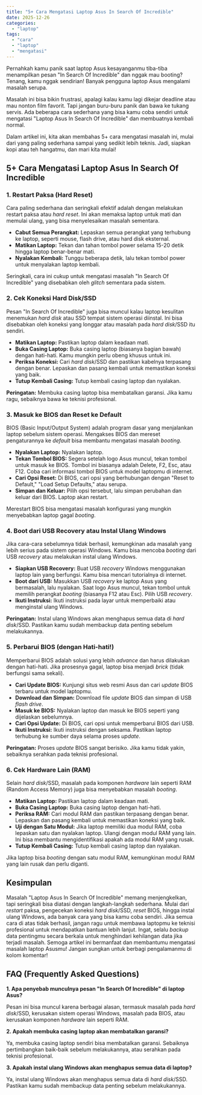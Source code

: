 ```yaml
---
title: "5+ Cara Mengatasi Laptop Asus In Search Of Incredible"
date: 2025-12-26
categories: 
  - "laptop"
tags: 
  - "cara"
  - "laptop"
  - "mengatasi"
---
```


Pernahkah kamu panik saat laptop Asus kesayanganmu tiba-tiba menampilkan pesan "In Search Of Incredible" dan nggak mau booting? Tenang, kamu nggak sendirian! Banyak pengguna laptop Asus mengalami masalah serupa.

Masalah ini bisa bikin frustrasi, apalagi kalau kamu lagi dikejar deadline atau mau nonton film favorit. Tapi jangan buru-buru panik dan bawa ke tukang servis. Ada beberapa cara sederhana yang bisa kamu coba sendiri untuk mengatasi "Laptop Asus In Search Of Incredible" dan membuatnya kembali normal.

Dalam artikel ini, kita akan membahas 5+ cara mengatasi masalah ini, mulai dari yang paling sederhana sampai yang sedikit lebih teknis. Jadi, siapkan kopi atau teh hangatmu, dan mari kita mulai!

## 5+ Cara Mengatasi Laptop Asus In Search Of Incredible

### 1\. Restart Paksa (Hard Reset)

Cara paling sederhana dan seringkali efektif adalah dengan melakukan restart paksa atau _hard reset_. Ini akan memaksa laptop untuk mati dan memulai ulang, yang bisa menyelesaikan masalah sementara.

- **Cabut Semua Perangkat:** Lepaskan semua perangkat yang terhubung ke laptop, seperti mouse, flash drive, atau hard disk eksternal.
- **Matikan Laptop:** Tekan dan tahan tombol power selama 15-20 detik hingga laptop benar-benar mati.
- **Nyalakan Kembali:** Tunggu beberapa detik, lalu tekan tombol power untuk menyalakan laptop kembali.

Seringkali, cara ini cukup untuk mengatasi masalah "In Search Of Incredible" yang disebabkan oleh _glitch_ sementara pada sistem.

### 2\. Cek Koneksi Hard Disk/SSD

Pesan "In Search Of Incredible" juga bisa muncul kalau laptop kesulitan menemukan _hard disk_ atau SSD tempat sistem operasi diinstal. Ini bisa disebabkan oleh koneksi yang longgar atau masalah pada _hard disk_/SSD itu sendiri.

- **Matikan Laptop:** Pastikan laptop dalam keadaan mati.
- **Buka Casing Laptop:** Buka casing laptop (biasanya bagian bawah) dengan hati-hati. Kamu mungkin perlu obeng khusus untuk ini.
- **Periksa Koneksi:** Cari _hard disk_/SSD dan pastikan kabelnya terpasang dengan benar. Lepaskan dan pasang kembali untuk memastikan koneksi yang baik.
- **Tutup Kembali Casing:** Tutup kembali casing laptop dan nyalakan.

**Peringatan:** Membuka casing laptop bisa membatalkan garansi. Jika kamu ragu, sebaiknya bawa ke teknisi profesional.

### 3\. Masuk ke BIOS dan Reset ke Default

BIOS (Basic Input/Output System) adalah program dasar yang menjalankan laptop sebelum sistem operasi. Mengakses BIOS dan mereset pengaturannya ke _default_ bisa membantu mengatasi masalah _booting_.

- **Nyalakan Laptop:** Nyalakan laptop.
- **Tekan Tombol BIOS:** Segera setelah logo Asus muncul, tekan tombol untuk masuk ke BIOS. Tombol ini biasanya adalah Delete, F2, Esc, atau F12. Coba cari informasi tombol BIOS untuk model laptopmu di internet.
- **Cari Opsi Reset:** Di BIOS, cari opsi yang berhubungan dengan "Reset to Default," "Load Setup Defaults," atau serupa.
- **Simpan dan Keluar:** Pilih opsi tersebut, lalu simpan perubahan dan keluar dari BIOS. Laptop akan restart.

Merestart BIOS bisa mengatasi masalah konfigurasi yang mungkin menyebabkan laptop gagal _booting_.

### 4\. Boot dari USB Recovery atau Instal Ulang Windows

Jika cara-cara sebelumnya tidak berhasil, kemungkinan ada masalah yang lebih serius pada sistem operasi Windows. Kamu bisa mencoba _booting_ dari USB _recovery_ atau melakukan instal ulang Windows.

- **Siapkan USB Recovery:** Buat USB _recovery_ Windows menggunakan laptop lain yang berfungsi. Kamu bisa mencari tutorialnya di internet.
- **Boot dari USB:** Masukkan USB _recovery_ ke laptop Asus yang bermasalah, lalu nyalakan. Saat logo Asus muncul, tekan tombol untuk memilih perangkat _booting_ (biasanya F12 atau Esc). Pilih USB _recovery_.
- **Ikuti Instruksi:** Ikuti instruksi pada layar untuk memperbaiki atau menginstal ulang Windows.

**Peringatan:** Instal ulang Windows akan menghapus semua data di _hard disk_/SSD. Pastikan kamu sudah membackup data penting sebelum melakukannya.

### 5\. Perbarui BIOS (dengan Hati-hati!)

Memperbarui BIOS adalah solusi yang lebih _advance_ dan harus dilakukan dengan hati-hati. Jika prosesnya gagal, laptop bisa menjadi _brick_ (tidak berfungsi sama sekali).

- **Cari Update BIOS:** Kunjungi situs web resmi Asus dan cari _update_ BIOS terbaru untuk model laptopmu.
- **Download dan Simpan:** Download file _update_ BIOS dan simpan di USB _flash drive_.
- **Masuk ke BIOS:** Nyalakan laptop dan masuk ke BIOS seperti yang dijelaskan sebelumnya.
- **Cari Opsi Update:** Di BIOS, cari opsi untuk memperbarui BIOS dari USB.
- **Ikuti Instruksi:** Ikuti instruksi dengan seksama. Pastikan laptop terhubung ke sumber daya selama proses _update_.

**Peringatan:** Proses _update_ BIOS sangat berisiko. Jika kamu tidak yakin, sebaiknya serahkan pada teknisi profesional.

### 6\. Cek Hardware Lain (RAM)

Selain _hard disk_/SSD, masalah pada komponen _hardware_ lain seperti RAM (Random Access Memory) juga bisa menyebabkan masalah _booting_.

- **Matikan Laptop:** Pastikan laptop dalam keadaan mati.
- **Buka Casing Laptop:** Buka casing laptop dengan hati-hati.
- **Periksa RAM:** Cari modul RAM dan pastikan terpasang dengan benar. Lepaskan dan pasang kembali untuk memastikan koneksi yang baik.
- **Uji dengan Satu Modul:** Jika laptop memiliki dua modul RAM, coba lepaskan satu dan nyalakan laptop. Ulangi dengan modul RAM yang lain. Ini bisa membantu mengidentifikasi apakah ada modul RAM yang rusak.
- **Tutup Kembali Casing:** Tutup kembali casing laptop dan nyalakan.

Jika laptop bisa _booting_ dengan satu modul RAM, kemungkinan modul RAM yang lain rusak dan perlu diganti.

## Kesimpulan

Masalah "Laptop Asus In Search Of Incredible" memang menjengkelkan, tapi seringkali bisa diatasi dengan langkah-langkah sederhana. Mulai dari _restart_ paksa, pengecekan koneksi _hard disk_/SSD, _reset_ BIOS, hingga instal ulang Windows, ada banyak cara yang bisa kamu coba sendiri. Jika semua cara di atas tidak berhasil, jangan ragu untuk membawa laptopmu ke teknisi profesional untuk mendapatkan bantuan lebih lanjut. Ingat, selalu _backup_ data pentingmu secara berkala untuk menghindari kehilangan data jika terjadi masalah. Semoga artikel ini bermanfaat dan membantumu mengatasi masalah laptop Asusmu! Jangan sungkan untuk berbagi pengalamanmu di kolom komentar!

## FAQ (Frequently Asked Questions)

**1\. Apa penyebab munculnya pesan "In Search Of Incredible" di laptop Asus?**

Pesan ini bisa muncul karena berbagai alasan, termasuk masalah pada _hard disk_/SSD, kerusakan sistem operasi Windows, masalah pada BIOS, atau kerusakan komponen _hardware_ lain seperti RAM.

**2\. Apakah membuka casing laptop akan membatalkan garansi?**

Ya, membuka casing laptop sendiri bisa membatalkan garansi. Sebaiknya pertimbangkan baik-baik sebelum melakukannya, atau serahkan pada teknisi profesional.

**3\. Apakah instal ulang Windows akan menghapus semua data di laptop?**

Ya, instal ulang Windows akan menghapus semua data di _hard disk_/SSD. Pastikan kamu sudah membackup data penting sebelum melakukannya.

